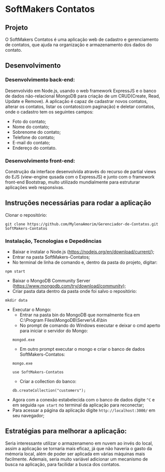 # SoftMakers Contatos

## Projeto

O SoftMakers Contatos é uma aplicação web de cadastro e gerenciamento de contatos, que ajuda na organização e armazenamento dos dados do contato.

## Desenvolvimento

### Desenvolvimento back-end:
   Desenvolvido em Node.js, usando o web framework ExpressJS e o banco de dados não-relacional MongoDB para criação de um CRUD(Create, Read, Update e Remove). 
   A aplicação é capaz de cadastrar novos contatos, alterar os contatos, listar os contatos(com paginação) e deletar contatos, onde o cadastro tem os seguintes campos:
   - Foto do contato;
   - Nome do contato;
   - Sobrenome do contato;
   - Telefone do contato;
   - E-mail do contato;
   - Endereço do contato.
   
### Desenvolvimento front-end:
  Construção da interface desenvolvida através do recurso de partial views do EJS (view-engine qusada com o ExpressJS)
  e junto com o framework front-end Bootstrap, muito utilizado mundialmente para estruturar aplicações web responsivas.
  
## Instruções necessárias para rodar a aplicação

Clonar o repositório:
```
git clone https://github.com/MylenaAmorim/Gerenciador-de-Contatos.git SoftMakers-Contatos
```
### Instalação, Tecnologias e Depedências
 - Baixar e instalar o Node.js (https://nodejs.org/en/download/current/);
 - Entrar na pasta SoftMakers-Contatos;
 - No terminal de linha de comando e, dentro da pasta do projeto, digitar:
 ```
 npm start
 ```
 - Baixar o MongoDB Community Server (https://www.mongodb.com/try/download/community);
 - Criar pasta data dentro da pasta onde foi salvo o repositório:
 ```
 mkdir data
 ```
 - Executar o Mongo:
   - Entrar na pasta bin do MongoDB  que normalmente fica em C:\Program Files\MongoDB\Server\4.4\bin
   - No prompt de comando do Windows executar e deixar o cmd aperto para iniciar o servidor do Mongo:
   ```
   mongod.exe
   ```
   - Em outro prompt executar o mongo e criar o banco de dados SoftMakers-Contatos:
   ```
   mongo.exe
   ```
   ```
   use SoftMakers-Contatos
   ```
   - Criar a collection do banco:
   ```
   db.createCollection("customers");
   ```
  - Agora com a conexão estabelecida com o banco de dados digite ```^C``` e em seguida ```npm start``` no terminal da aplicação para reconectar;
  - Para acessar a página da aplicação digite ```http://localhost:3000/``` em seu navegador;
 
## Estratégias para melhorar a aplicação:
  Seria interessante utilizar o armazenameno em nuvem ao invés do local, assim a aplicação se tornaria mais eficaz, já que não haveria o gasto da mémoria local, além de poder ser aplicada em várias máquinas mais facilmente. Ademais, seria muito variável adicionar um mecanismo de busca na aplicação, para facilidar a busca dos contatos.
